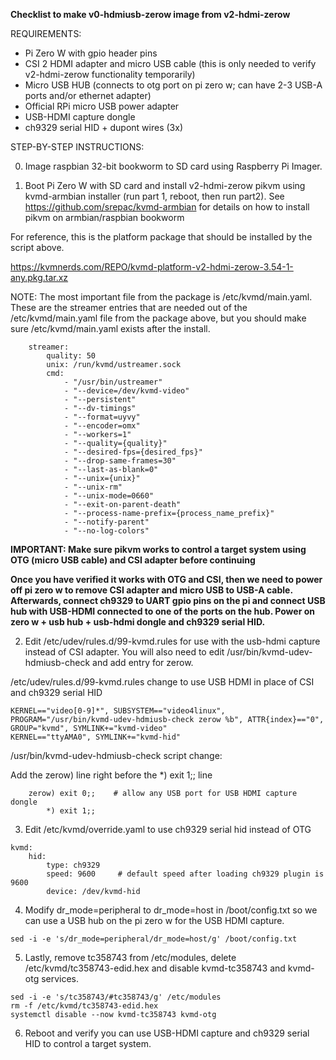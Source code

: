 **Checklist to make v0-hdmiusb-zerow image from v2-hdmi-zerow**


REQUIREMENTS:

- Pi Zero W with gpio header pins
- CSI 2 HDMI adapter and micro USB cable (this is only needed to verify v2-hdmi-zerow functionality temporarily)
- Micro USB HUB (connects to otg port on pi zero w; can have 2-3 USB-A ports and/or ethernet adapter)
- Official RPi micro USB power adapter
- USB-HDMI capture dongle
- ch9329 serial HID + dupont wires (3x)


STEP-BY-STEP INSTRUCTIONS:

0.  Image raspbian 32-bit bookworm to SD card using Raspberry Pi Imager.

1.  Boot Pi Zero W with SD card and install v2-hdmi-zerow pikvm using kvmd-armbian installer (run part 1, reboot, then run part2).  See https://github.com/srepac/kvmd-armbian for details on how to install pikvm on armbian/raspbian bookworm

For reference, this is the platform package that should be installed by the script above.

  https://kvmnerds.com/REPO/kvmd-platform-v2-hdmi-zerow-3.54-1-any.pkg.tar.xz

NOTE:  The most important file from the package is /etc/kvmd/main.yaml.  These are the streamer entries that are needed out of the /etc/kvmd/main.yaml file from the package above, but you should make sure /etc/kvmd/main.yaml exists after the install.
```
    streamer:
        quality: 50
        unix: /run/kvmd/ustreamer.sock
        cmd:
            - "/usr/bin/ustreamer"
            - "--device=/dev/kvmd-video"
            - "--persistent"
            - "--dv-timings"
            - "--format=uyvy"
            - "--encoder=omx"
            - "--workers=1"
            - "--quality={quality}"
            - "--desired-fps={desired_fps}"
            - "--drop-same-frames=30"
            - "--last-as-blank=0"
            - "--unix={unix}"
            - "--unix-rm"
            - "--unix-mode=0660"
            - "--exit-on-parent-death"
            - "--process-name-prefix={process_name_prefix}"
            - "--notify-parent"
            - "--no-log-colors"
```

**IMPORTANT:  Make sure pikvm works to control a target system using OTG (micro USB cable) and CSI adapter before continuing**

**Once you have verified it works with OTG and CSI, then we need to power off pi zero w to remove CSI adapter and micro USB to USB-A cable.  Afterwards, connect ch9329 to UART gpio pins on the pi and connect USB hub with USB-HDMI connected to one of the ports on the hub.  Power on zero w + usb hub + usb-hdmi dongle and ch9329 serial HID.**


2.  Edit /etc/udev/rules.d/99-kvmd.rules for use with the usb-hdmi capture instead of CSI adapter.  You will also need to edit /usr/bin/kvmd-udev-hdmiusb-check and add entry for zerow.

/etc/udev/rules.d/99-kvmd.rules change to use USB HDMI in place of CSI and ch9329 serial HID
```
KERNEL=="video[0-9]*", SUBSYSTEM=="video4linux", PROGRAM="/usr/bin/kvmd-udev-hdmiusb-check zerow %b", ATTR{index}=="0", GROUP="kvmd", SYMLINK+="kvmd-video"
KERNEL=="ttyAMA0", SYMLINK+="kvmd-hid"
```

/usr/bin/kvmd-udev-hdmiusb-check script change:

Add the zerow) line right before the *) exit 1;; line
```
	zerow) exit 0;;    # allow any USB port for USB HDMI capture dongle
        *) exit 1;;
```

3.  Edit /etc/kvmd/override.yaml to use ch9329 serial hid instead of OTG
```
kvmd:
    hid:
        type: ch9329
        speed: 9600     # default speed after loading ch9329 plugin is 9600
        device: /dev/kvmd-hid
```

4.  Modify dr_mode=peripheral to dr_mode=host in /boot/config.txt so we can use a USB hub on the pi zero w for the USB HDMI capture.
```
sed -i -e 's/dr_mode=peripheral/dr_mode=host/g' /boot/config.txt
```


5.  Lastly, remove tc358743 from /etc/modules, delete /etc/kvmd/tc358743-edid.hex and disable kvmd-tc358743 and kvmd-otg services.
```
sed -i -e 's/tc358743/#tc358743/g' /etc/modules
rm -f /etc/kvmd/tc358743-edid.hex
systemctl disable --now kvmd-tc358743 kvmd-otg
```

6.  Reboot and verify you can use USB-HDMI capture and ch9329 serial HID to control a target system.